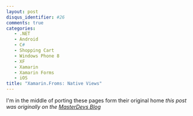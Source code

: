 ```yaml
---
layout: post
disqus_identifier: #26
comments: true
categories:
   - .NET
   - Android
   - C#
   - Shopping Cart
   - Windows Phone 8
   - XF
   - Xamarin
   - Xamarin Forms
   - iOS
title: "Xamarin.Froms: Native Views"
---
```


I'm in the middle of porting these pages form their original home
_this post was originally on the [MasterDevs Blog](http://blog.masterdevs.com/xf-day-10/)_
